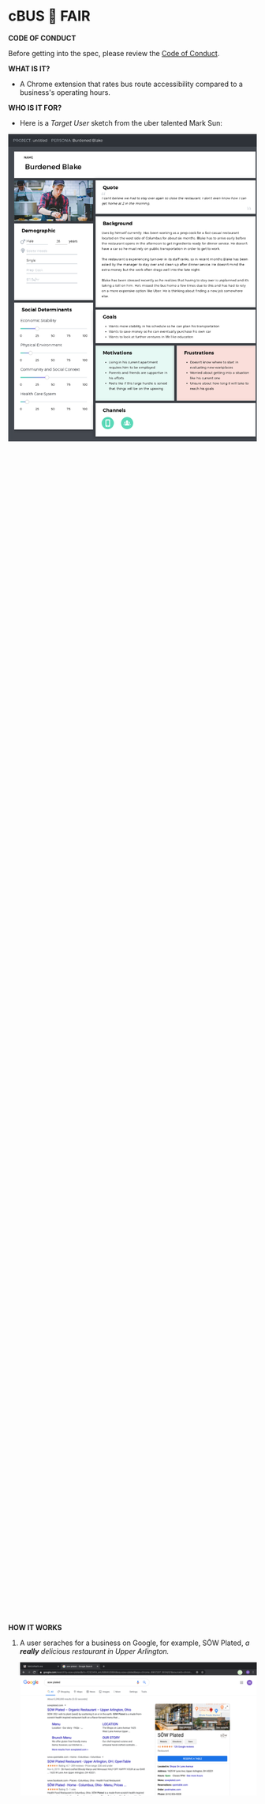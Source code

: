 # cBUS 🚎 FAIR
**CODE OF CONDUCT**

Before getting into the spec, please review the [Code of Conduct](CODE_OF_CONDUCT.md). 

**WHAT IS IT?**
- A Chrome extension that rates bus route accessibility compared to a business's operating hours. 

**WHO IS IT FOR?**
- Here is a *Target User* sketch from the uber talented Mark Sun:

<div style="height:75vh;">
    <img src="images/user_sketch.png">
   </div>

**HOW IT WORKS**

1. A user seraches for a business on Google, for example, SŌW Plated, *a **really** delicious restaurant in Upper Arlington.*
   
   <div style="height:30vh;">
    <img src="images/ss_1.png">
   </div>

2. Clicking the *Browser Action Icon* triggers a pop-up (`pop-up.html`) that uses data from the DOM + Google Transit API + a user profile to calculate an accessibility *score* for the business, based on the available public transportation options that exist **after normal business hours**.

    <div style="height:30vh;">
      <img src="images/ss_2.png">
    </div>

3. For more information about after-business-hours routes, the user can click the *Number of Routes* button, revealing a list of route times.

    <div style="height:30vh;">
      <img src="images/ss_3.png">
    </div>

4. Finally, the user can click the *Request New Services* link, to generate a form letter to COTA officials, pre-filled with all relevant information. 

    <div style="height:30vh;">
      <img src="images/ss_4.png">
    </div>

**HOW TO USE IN DEVELOPMENT**
1. In Google Chrome, navigate to: `chrome://extensions` 
2. In the top right-hand corner of the *Extensions* window, toggle *Development mode* to '`On`'
3. In the top left-hand corner of the *Extensions* window, select `Load unpacked`
4. From your file browser, select the root directory for the project `\cbus_fair_chrome_extension`
5. You should now see the *Browser Action Icon* for the extension in your Extensions bar, located to the right of the Chrome Omnibox (address bar)   

**THINGS TO REMEMBER**
- Extensions are pretty straightforward combinations of HTML, CSS, and JavaScript. There are some unique things re: mandatory files, Chrome Runtime, Message Passing, and the event based nature of extensions. I recommend at least a passing familiarity with the [official Chrome Extensions documentation](https://developer.chrome.com/extensions/devguide).
- Chrome extensions do not support hot reload, so you need to manually refresh the extension between code changes. Its also a good idea to refreash your browser window between changes. 
- **Pop-up windows do not console to the regular dev tools window.** The console displayed there is from the DOM and is accessed via `content.js`. Pop-up window dev tools / console window can be access by right clicking an available pop-up and selecting *'`inspect`'*. A new dev window will be created for that instance of the pop-up. 
- Every Chrome extension has a mandatory '`manifest.json`' file. It acts as a combination of package.json and a config file, providing meta-data as well as permissions for the extension. 

